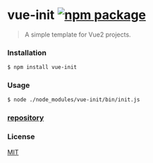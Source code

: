# vue-init [![npm package](https://img.shields.io/npm/v/vue-init.svg)](https://www.npmjs.com/package/vue-init)

> A simple template for Vue2 projects.

### Installation

``` bash
$ npm install vue-init
```

### Usage
``` bash
$ node ./node_modules/vue-init/bin/init.js
```
### [repository](https://github.com/sseakom/vue-init)

### License

[MIT](http://opensource.org/licenses/MIT)
